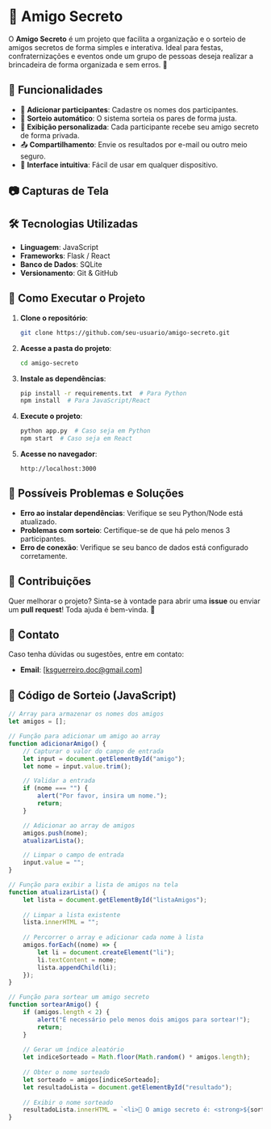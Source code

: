 # 🎁 Amigo Secreto

O **Amigo Secreto** é um projeto que facilita a organização e o sorteio de amigos secretos de forma simples e interativa. Ideal para festas, confraternizações e eventos onde um grupo de pessoas deseja realizar a brincadeira de forma organizada e sem erros. 🎉

## 🚀 Funcionalidades
- 📌 **Adicionar participantes**: Cadastre os nomes dos participantes.
- 🎲 **Sorteio automático**: O sistema sorteia os pares de forma justa.
- 📝 **Exibição personalizada**: Cada participante recebe seu amigo secreto de forma privada.
- 📤 **Compartilhamento**: Envie os resultados por e-mail ou outro meio seguro.
- 📱 **Interface intuitiva**: Fácil de usar em qualquer dispositivo.

## 📷 Capturas de Tela


## 🛠️ Tecnologias Utilizadas
- **Linguagem**: JavaScript
- **Frameworks**: Flask / React 
- **Banco de Dados**: SQLite 
- **Versionamento**: Git & GitHub

## 🔧 Como Executar o Projeto
1. **Clone o repositório**:
   ```sh
   git clone https://github.com/seu-usuario/amigo-secreto.git
   ```
2. **Acesse a pasta do projeto**:
   ```sh
   cd amigo-secreto
   ```
3. **Instale as dependências**:
   ```sh
   pip install -r requirements.txt  # Para Python
   npm install  # Para JavaScript/React
   ```
4. **Execute o projeto**:
   ```sh
   python app.py  # Caso seja em Python
   npm start  # Caso seja em React
   ```
5. **Acesse no navegador**:
   ```
   http://localhost:3000
   ```

## 🐛 Possíveis Problemas e Soluções
- **Erro ao instalar dependências**: Verifique se seu Python/Node está atualizado.
- **Problemas com sorteio**: Certifique-se de que há pelo menos 3 participantes.
- **Erro de conexão**: Verifique se seu banco de dados está configurado corretamente.

## 🤝 Contribuições
Quer melhorar o projeto? Sinta-se à vontade para abrir uma **issue** ou enviar um **pull request**! Toda ajuda é bem-vinda. 🚀

## 📩 Contato
Caso tenha dúvidas ou sugestões, entre em contato:
- **Email**: [ksguerreiro.doc@gmail.com]


## 📝 Código de Sorteio (JavaScript)
```js
// Array para armazenar os nomes dos amigos
let amigos = [];

// Função para adicionar um amigo ao array
function adicionarAmigo() {
    // Capturar o valor do campo de entrada
    let input = document.getElementById("amigo");
    let nome = input.value.trim();

    // Validar a entrada
    if (nome === "") {
        alert("Por favor, insira um nome.");
        return;
    }

    // Adicionar ao array de amigos
    amigos.push(nome);
    atualizarLista();

    // Limpar o campo de entrada
    input.value = "";
}

// Função para exibir a lista de amigos na tela
function atualizarLista() {
    let lista = document.getElementById("listaAmigos");
    
    // Limpar a lista existente
    lista.innerHTML = "";
    
    // Percorrer o array e adicionar cada nome à lista
    amigos.forEach((nome) => {
        let li = document.createElement("li");
        li.textContent = nome;
        lista.appendChild(li);
    });
}

// Função para sortear um amigo secreto
function sortearAmigo() {
    if (amigos.length < 2) {
        alert("É necessário pelo menos dois amigos para sortear!");
        return;
    }
    
    // Gerar um índice aleatório
    let indiceSorteado = Math.floor(Math.random() * amigos.length);
    
    // Obter o nome sorteado
    let sorteado = amigos[indiceSorteado];
    let resultadoLista = document.getElementById("resultado");
    
    // Exibir o nome sorteado
    resultadoLista.innerHTML = `<li>🎉 O amigo secreto é: <strong>${sorteado}</strong>!</li>`;
}
